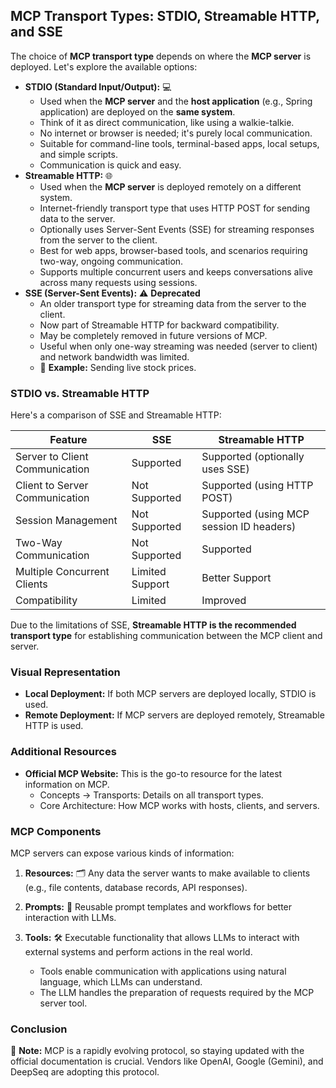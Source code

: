 ## MCP Transport Types: STDIO, Streamable HTTP, and SSE

The choice of **MCP transport type** depends on where the **MCP server** is deployed. Let's explore the available options:

*   **STDIO (Standard Input/Output):** 💻
    *   Used when the **MCP server** and the **host application** (e.g., Spring application) are deployed on the **same system**.
    *   Think of it as direct communication, like using a walkie-talkie.
    *   No internet or browser is needed; it's purely local communication.
    *   Suitable for command-line tools, terminal-based apps, local setups, and simple scripts.
    *   Communication is quick and easy.
*   **Streamable HTTP:** 🌐
    *   Used when the **MCP server** is deployed remotely on a different system.
    *   Internet-friendly transport type that uses HTTP POST for sending data to the server.
    *   Optionally uses Server-Sent Events (SSE) for streaming responses from the server to the client.
    *   Best for web apps, browser-based tools, and scenarios requiring two-way, ongoing communication.
    *   Supports multiple concurrent users and keeps conversations alive across many requests using sessions.
*   **SSE (Server-Sent Events):** ⚠️ **Deprecated**
    *   An older transport type for streaming data from the server to the client.
    *   Now part of Streamable HTTP for backward compatibility.
    *   May be completely removed in future versions of MCP.
    *   Useful when only one-way streaming was needed (server to client) and network bandwidth was limited.
    *   📌 **Example:** Sending live stock prices.

### STDIO vs. Streamable HTTP

Here's a comparison of SSE and Streamable HTTP:

| Feature                       | SSE                               | Streamable HTTP                      |
| ----------------------------- | --------------------------------- | ------------------------------------ |
| Server to Client Communication | Supported                         | Supported (optionally uses SSE)      |
| Client to Server Communication | Not Supported                     | Supported (using HTTP POST)          |
| Session Management            | Not Supported                     | Supported (using MCP session ID headers) |
| Two-Way Communication         | Not Supported                     | Supported                            |
| Multiple Concurrent Clients   | Limited Support                   | Better Support                       |
| Compatibility                 | Limited                           | Improved                             |

Due to the limitations of SSE, **Streamable HTTP is the recommended transport type** for establishing communication between the MCP client and server.

### Visual Representation

*   **Local Deployment:** If both MCP servers are deployed locally, STDIO is used.
*   **Remote Deployment:** If MCP servers are deployed remotely, Streamable HTTP is used.

### Additional Resources

*   **Official MCP Website:** This is the go-to resource for the latest information on MCP.
    *   Concepts -> Transports: Details on all transport types.
    *   Core Architecture: How MCP works with hosts, clients, and servers.

### MCP Components

MCP servers can expose various kinds of information:

1.  **Resources:** 🗂️ Any data the server wants to make available to clients (e.g., file contents, database records, API responses).
2.  **Prompts:** 💬 Reusable prompt templates and workflows for better interaction with LLMs.
3.  **Tools:** 🛠️ Executable functionality that allows LLMs to interact with external systems and perform actions in the real world.

    *   Tools enable communication with applications using natural language, which LLMs can understand.
    *   The LLM handles the preparation of requests required by the MCP server tool.

### Conclusion

📝 **Note:** MCP is a rapidly evolving protocol, so staying updated with the official documentation is crucial. Vendors like OpenAI, Google (Gemini), and DeepSeq are adopting this protocol.
